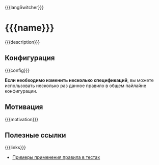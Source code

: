 {{{langSwitcher}}}

# {{{name}}}

{{{description}}}

## Конфигурация

{{{config}}}

**Если необходимо изменить несколько спецификаций**, вы можете использовать несколько раз данное правило в общем пайлайне конфигурации.

## Мотивация

{{{motivation}}}

## Полезные ссылки

{{{links}}}
- [Примеры применения правила в тестах](./index.test.ts)  